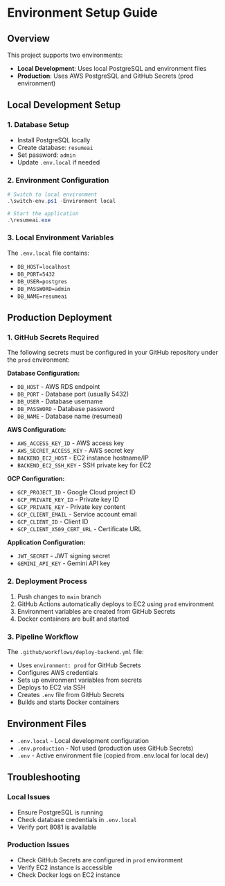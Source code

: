 # Environment Setup Guide

## Overview
This project supports two environments:
- **Local Development**: Uses local PostgreSQL and environment files
- **Production**: Uses AWS PostgreSQL and GitHub Secrets (prod environment)

## Local Development Setup

### 1. Database Setup
- Install PostgreSQL locally
- Create database: `resumeai`
- Set password: `admin`
- Update `.env.local` if needed

### 2. Environment Configuration
```powershell
# Switch to local environment
.\switch-env.ps1 -Environment local

# Start the application
.\resumeai.exe
```

### 3. Local Environment Variables
The `.env.local` file contains:
- `DB_HOST=localhost`
- `DB_PORT=5432`
- `DB_USER=postgres`
- `DB_PASSWORD=admin`
- `DB_NAME=resumeai`

## Production Deployment

### 1. GitHub Secrets Required
The following secrets must be configured in your GitHub repository under the `prod` environment:

**Database Configuration:**
- `DB_HOST` - AWS RDS endpoint
- `DB_PORT` - Database port (usually 5432)
- `DB_USER` - Database username
- `DB_PASSWORD` - Database password
- `DB_NAME` - Database name (resumeai)

**AWS Configuration:**
- `AWS_ACCESS_KEY_ID` - AWS access key
- `AWS_SECRET_ACCESS_KEY` - AWS secret key
- `BACKEND_EC2_HOST` - EC2 instance hostname/IP
- `BACKEND_EC2_SSH_KEY` - SSH private key for EC2

**GCP Configuration:**
- `GCP_PROJECT_ID` - Google Cloud project ID
- `GCP_PRIVATE_KEY_ID` - Private key ID
- `GCP_PRIVATE_KEY` - Private key content
- `GCP_CLIENT_EMAIL` - Service account email
- `GCP_CLIENT_ID` - Client ID
- `GCP_CLIENT_X509_CERT_URL` - Certificate URL

**Application Configuration:**
- `JWT_SECRET` - JWT signing secret
- `GEMINI_API_KEY` - Gemini API key

### 2. Deployment Process
1. Push changes to `main` branch
2. GitHub Actions automatically deploys to EC2 using `prod` environment
3. Environment variables are created from GitHub Secrets
4. Docker containers are built and started

### 3. Pipeline Workflow
The `.github/workflows/deploy-backend.yml` file:
- Uses `environment: prod` for GitHub Secrets
- Configures AWS credentials
- Sets up environment variables from secrets
- Deploys to EC2 via SSH
- Creates `.env` file from GitHub Secrets
- Builds and starts Docker containers

## Environment Files

- `.env.local` - Local development configuration
- `.env.production` - Not used (production uses GitHub Secrets)
- `.env` - Active environment file (copied from .env.local for local dev)

## Troubleshooting

### Local Issues
- Ensure PostgreSQL is running
- Check database credentials in `.env.local`
- Verify port 8081 is available

### Production Issues
- Check GitHub Secrets are configured in `prod` environment
- Verify EC2 instance is accessible
- Check Docker logs on EC2 instance 